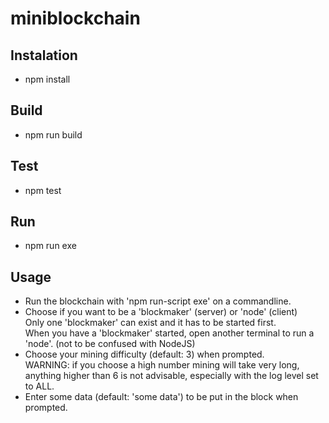 # miniblockchain

## Instalation
* npm install

## Build
* npm run build

## Test
* npm test

## Run
* npm run exe

## Usage
* Run the blockchain with 'npm run-script exe' on a commandline.
* Choose if you want to be a 'blockmaker' (server) or 'node' (client) <br>Only one 'blockmaker' can exist and it has to be started first.<br>When you have a 'blockmaker' started, open another terminal to run a 'node'. (not to be confused with NodeJS)
* Choose your mining difficulty (default: 3) when prompted.<br>WARNING: if you choose a high number mining will take very long, anything higher than 6 is not advisable, especially with the log level set to ALL.
* Enter some data (default: 'some data') to be put in the block when prompted.
